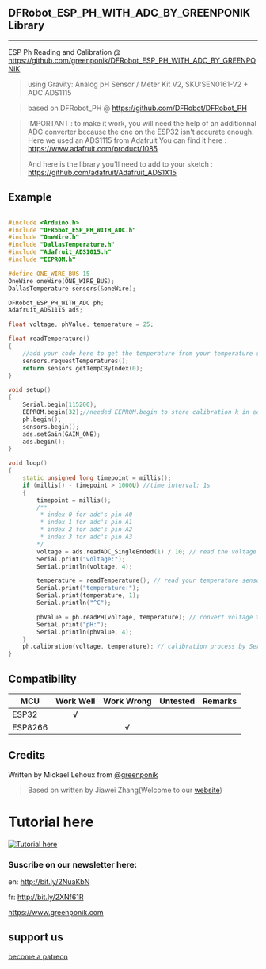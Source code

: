 ## DFRobot_ESP_PH_WITH_ADC_BY_GREENPONIK Library
---------------------------------------------------------

ESP Ph Reading and Calibration
@ https://github.com/greenponik/DFRobot_ESP_PH_WITH_ADC_BY_GREENPONIK

>using Gravity: Analog pH Sensor / Meter Kit V2, SKU:SEN0161-V2 + ADC ADS1115

>based on DFRobot_PH @ https://github.com/DFRobot/DFRobot_PH

>IMPORTANT : to make it work, you will need the help of an additionnal ADC converter because the one on the ESP32 isn't accurate enough. Here we used an ADS1115 from Adafruit
>You can find it here : https://www.adafruit.com/product/1085
>
>And here is the library you'll need to add to your sketch : https://github.com/adafruit/Adafruit_ADS1X15


## Example

```C++

#include <Arduino.h>
#include "DFRobot_ESP_PH_WITH_ADC.h"
#include "OneWire.h"
#include "DallasTemperature.h"
#include "Adafruit_ADS1015.h"
#include "EEPROM.h"

#define ONE_WIRE_BUS 15
OneWire oneWire(ONE_WIRE_BUS);
DallasTemperature sensors(&oneWire);

DFRobot_ESP_PH_WITH_ADC ph;
Adafruit_ADS1115 ads;

float voltage, phValue, temperature = 25;

float readTemperature()
{
	//add your code here to get the temperature from your temperature sensor
	sensors.requestTemperatures();
	return sensors.getTempCByIndex(0);
}

void setup()
{
	Serial.begin(115200);
	EEPROM.begin(32);//needed EEPROM.begin to store calibration k in eeprom
	ph.begin();
	sensors.begin();
	ads.setGain(GAIN_ONE);
	ads.begin();
}

void loop()
{
	static unsigned long timepoint = millis();
	if (millis() - timepoint > 1000U) //time interval: 1s
	{
		timepoint = millis();
		/**
		 * index 0 for adc's pin A0
 		 * index 1 for adc's pin A1
		 * index 2 for adc's pin A2
		 * index 3 for adc's pin A3
		*/
		voltage = ads.readADC_SingleEnded(1) / 10; // read the voltage
		Serial.print("voltage:");
		Serial.println(voltage, 4);

		temperature = readTemperature(); // read your temperature sensor to execute temperature compensation
		Serial.print("temperature:");
		Serial.print(temperature, 1);
		Serial.println("^C");

		phValue = ph.readPH(voltage, temperature); // convert voltage to pH with temperature compensation
		Serial.print("pH:");
		Serial.println(phValue, 4);
	}
	ph.calibration(voltage, temperature); // calibration process by Serail CMD
}
```

## Compatibility

MCU                | Work Well | Work Wrong | Untested  | Remarks
------------------ | :----------: | :----------: | :---------: | -----
ESP32  |      √       |             |            | 
ESP8266  |             |      √       |            | 

## Credits

Written by Mickael Lehoux from [@greenponik](https://www.greenponik.com/)

>Based on written by Jiawei Zhang(Welcome to our [website](https://www.dfrobot.com/))

# Tutorial here
[![Tutorial here](http://img.youtube.com/vi/EqFw561pO5k/0.jpg)](https://www.youtube.com/watch?v=EqFw561pO5k "PH Meter with ESP32 and DFRobot PH module (SEN0161-V2)")

### Suscribe on our newsletter here: 
en: http://bit.ly/2NuaKbN

fr: http://bit.ly/2XNf61R

https://www.greenponik.com

## support us
[become a patreon](https://www.patreon.com/bePatron?u=32614023)
